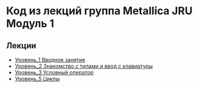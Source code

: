 
# Код из лекций группа Metallica JRU Модуль 1

## Лекции
- [Уровень_1 Вводное занятие](https://github.com/tatianabakachJRU/metallicaJRUModule1/tree/main/src/lecture_1)
- [Уровень_2 Знакомство с типами и ввод с клавиатуры](https://github.com/tatianabakachJRU/metallicaJRUModule1/tree/main/src/lecture_2)
- [Уровень_3 Условный оператор](https://github.com/tatianabakachJRU/metallicaJRUModule1/tree/main/src/lecture_3)
- [Уровень_5 Циклы](https://github.com/tatianabakachJRU/metallicaJRUModule1/tree/main/src/lecture_5)